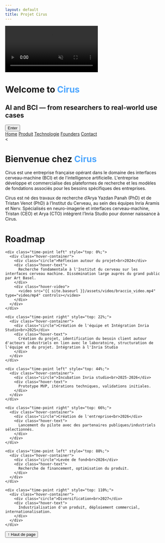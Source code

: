 ```yaml
---
layout: default
title: Projet Cirus
---
```


<!-- Intro Section -->
<div id="intro" class="intro-section">
  <video autoplay muted loop playsinline id="bg-video" class="fade-video">
  <source src="{{ site.baseurl }}/assets/video/neurons.mp4" type="video/mp4">
  </video>
  <div class="intro-overlay">
    <h1>Welcome to <span style="color:#4da6ff">Cirus</span></h1>
    <h2>AI and BCI — from researchers to real-world use cases</h2>
    <button onclick="scrollToMain()">Enter</button>
  </div>
</div>
<div class="background" style="background-image: url('{{ site.baseurl }}/assets/images/face2.png');">
  <div class="nav-links">
    <a href="{{ site.baseurl }}">Home</a>
    <a href="{{ site.baseurl }}/about.html">Produit</a>
    <a href="{{ site.baseurl }}/projects.html">Technologie</a>
    <a href="{{ site.baseurl }}/gallery.html">Founders</a>
    <a href="{{ site.baseurl }}/contact.html">Contact</a>
  </div>
</div>
<!-- First text section (appears after the video intro) -->
<<div class="section fade-in-on-scroll">
  <div>
    <h1>Bienvenue chez <span style="color:#4da6ff">Cirus</span></h1>
  <p class="lead">Cirus est une entreprise française opérant dans le domaine des interfaces cerveau-machine (BCI) et de l'intelligence artificielle. L'entreprise développe et commercialise des plateformes de recherche et les modèles de fondations associés pour les besoins spécifiques des entreprises.
</p>
</section>

<!-- Second text (fade-in on scroll) -->
<div class="section fade-in-on-scroll">
  <p class="fade-in-on-scroll">
    Cirus est né des travaux de recherche d’Arya Yazdan Panah (PhD) et de Tristan Venot (PhD) à l’Institut du Cerveau, au sein des équipes Inria Aramis et Nerv. Spécialisés en neuro-imagerie et interfaces cerveau-machine, Tristan (CEO) et Arya (CTO) intègrent l’Inria Studio pour donner naissance à Cirus.
  </p>
</section>

<!-- Roadmap heading (also fades in later) -->
<div class="section fade-in-on-scroll" id="roadmap-start">
  <h1 class="fade-in-on-scroll">Roadmap</h1>
  <div class="tech-roadmap">
    <div class="timeline-line"></div>

    <div class="time-point left" style="top: 0%;">
      <div class="hover-container">
        <div class="circle">Réflexion autour du projet<br>2024</div>
        <div class="hover-text">
          Recherche fondamentale à l'Institut du cerveau sur les interfaces cerveau machine. Dissémination large auprès du grand public par Art Basel.
        </div>
        <div class="hover-video">
          <video src="{{ site.baseurl }}/assets/video/braccio_video.mp4" type="video/mp4" controls></video>
        </div>
      </div>
    </div>

    <div class="time-point right" style="top: 22%;">
      <div class="hover-container">
        <div class="circle">Création de l'équipe et Intégration Inria Studio<br>2025</div>
        <div class="hover-text">
          Création du projet, identification du besoin client autour d'acteurs industriels en lien avec le laboratoire, structuration de l'équipe et du projet. Intégration à l'Inria Studio
        </div>
      </div>
    </div>

    <div class="time-point left" style="top: 44%;">
      <div class="hover-container">
        <div class="circle">Incubation Inria studio<br>2025-2026</div>
        <div class="hover-text">
          Prototype MVP, itérations techniques, validations initiales.
        </div>
      </div>
    </div>

    <div class="time-point right" style="top: 66%;">
      <div class="hover-container">
        <div class="circle">Création de l'entreprise<br>2026</div>
        <div class="hover-text">
          Lancement du pilote avec des partenaires publiques/industriels sélectionnés.
        </div>
      </div>
    </div>

    <div class="time-point left" style="top: 88%;">
      <div class="hover-container">
        <div class="circle">Levée de fond<br>2026</div>
        <div class="hover-text">
          Recherche de financement, optimisation du produit.
        </div>
      </div>
    </div>

    <div class="time-point right" style="top: 110%;">
      <div class="hover-container">
        <div class="circle">Diversification<br>2027</div>
        <div class="hover-text">
          Industrialisation d'un produit, déploiement commercial, internationalisation.
        </div>
      </div>
    </div>
  </div>

</section>
<!-- Back to top button -->
<button id="back-to-top" onclick="scrollToTop()">↑ Haut de page</button>
</div>


